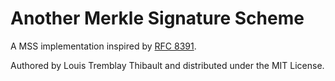 # Another Merkle Signature Scheme
A MSS implementation inspired by [RFC 8391](https://datatracker.ietf.org/doc/html/rfc8391).

Authored by Louis Tremblay Thibault and distributed under the MIT License. 



